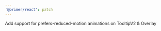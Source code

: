 ```yaml
---
'@primer/react': patch
---
```


Add support for prefers-reduced-motion animations on TooltipV2 & Overlay
